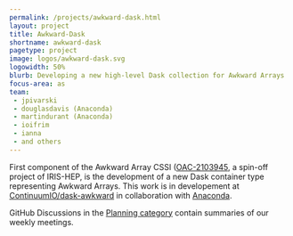 ```yaml
---
permalink: /projects/awkward-dask.html
layout: project
title: Awkward-Dask
shortname: awkward-dask
pagetype: project
image: logos/awkward-dask.svg
logowidth: 50%
blurb: Developing a new high-level Dask collection for Awkward Arrays
focus-area: as
team:
 - jpivarski
 - douglasdavis (Anaconda)
 - martindurant (Anaconda)
 - ioifrim
 - ianna
 - and others
---
```


First component of the Awkward Array CSSI ([OAC-2103945](https://www.nsf.gov/awardsearch/showAward?AWD_ID=2103945), a spin-off project of IRIS-HEP,
is the development of a new Dask container type representing Awkward Arrays. This work is in developement at
[ContinuumIO/dask-awkward](https://github.com/ContinuumIO/dask-awkward/) in collaboration with [Anaconda](https://www.anaconda.com/).

GitHub Discussions in the [Planning category](https://github.com/ContinuumIO/dask-awkward/discussions/categories/planning) contain summaries of our
weekly meetings.
